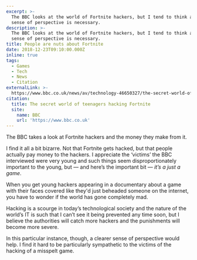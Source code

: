 ```yaml
---
excerpt: >-
  The BBC looks at the world of Fortnite hackers, but I tend to think a better
  sense of perspective is necessary.
description: >-
  The BBC looks at the world of Fortnite hackers, but I tend to think a better
  sense of perspective is necessary.
title: People are nuts about Fortnite
date: 2018-12-23T09:10:00.000Z
inline: true
tags:
  - Games
  - Tech
  - News
  - Citation
externalLink: >-
  https://www.bbc.co.uk/news/av/technology-46650327/the-secret-world-of-teenagers-hacking-fortnite
citation:
  title: The secret world of teenagers hacking Fortnite
  site:
    name: BBC
    url: 'https://www.bbc.co.uk'
---
```

The BBC takes a look at Fortnite hackers and the money they make from it.

I find it all a bit bizarre. Not that Fortnite gets hacked, but that people actually pay money to the hackers. I appreciate the ‘victims’ the BBC interviewed were very young and such things seem disproportionately important to the young, but  — and here’s the important bit — _it’s a just a game_.

When you get young hackers appearing in a documentary about a game with their faces covered like they'd just beheaded someone on the internet, you have to wonder if the world has gone completely mad.

Hacking is a scourge in today’s technological society and the nature of the world’s IT is such that I can’t see it being prevented any time soon, but I believe the authorities will catch more hackers and the punishments will become more severe.

In this particular instance, though, a clearer sense of perspective would help. I find it hard to be particularly sympathetic to the victims of the hacking of a misspelt game.





